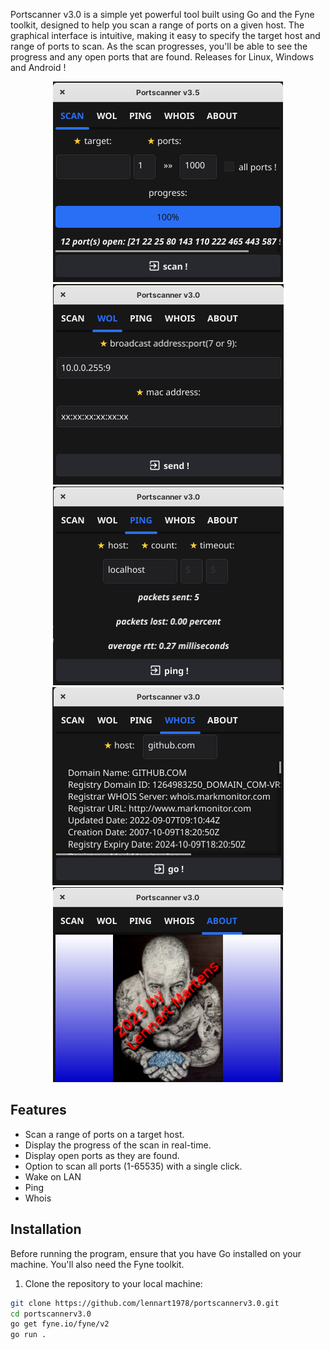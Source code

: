 Portscanner v3.0 is a simple yet powerful tool built using Go and the Fyne toolkit, designed to help you scan a range of ports on a given host. The graphical interface is intuitive, making it easy to specify the target host and range of ports to scan. As the scan progresses, you'll be able to see the progress and any open ports that are found. Releases for Linux, Windows and Android !

<p align="center">
  <img src="v3.5.png" alt="Screenshot"/>
  <img src="screenshot_wol.png" alt="Screenshot"/>
  <img src="screenshot_ping.png" alt="Screenshot"/>
  <img src="screenshot_whois.png" alt="Screenshot"/>
  <img src="screenshot_about.png" alt="Screenshot"/>
</p>

## Features

- Scan a range of ports on a target host.
- Display the progress of the scan in real-time.
- Display open ports as they are found.
- Option to scan all ports (1-65535) with a single click.
- Wake on LAN
- Ping
- Whois

## Installation

Before running the program, ensure that you have Go installed on your machine. You'll also need the Fyne toolkit.

1. Clone the repository to your local machine:
```bash
git clone https://github.com/lennart1978/portscannerv3.0.git
cd portscannerv3.0
go get fyne.io/fyne/v2
go run .
